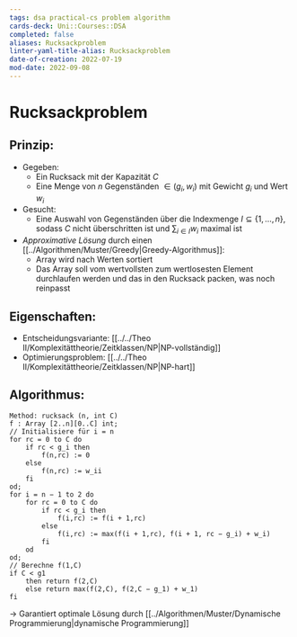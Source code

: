 ```yaml
---
tags: dsa practical-cs problem algorithm
cards-deck: Uni::Courses::DSA
completed: false
aliases: Rucksackproblem
linter-yaml-title-alias: Rucksackproblem
date-of-creation: 2022-07-19
mod-date: 2022-09-08
---
```


# Rucksackproblem

## Prinzip:
- Gegeben:
	- Ein Rucksack mit der Kapazität $C$
	- Eine Menge von $n$ Gegenständen $\in (g_i,w_i)$ mit Gewicht $g_i$ und Wert $w_i$
- Gesucht:
	- Eine Auswahl von Gegenständen über die Indexmenge $I \subseteq \{1,\dots,n\}$, sodass *C* nicht überschritten ist und $\sum_{i \in I} w_i$ maximal ist
- *Approximative Lösung* durch einen [[../Algorithmen/Muster/Greedy|Greedy-Algorithmus]]:
	- Array wird nach Werten sortiert
	- Das Array soll vom wertvollsten zum wertlosesten Element durchlaufen werden und das in den Rucksack packen, was noch reinpasst

## Eigenschaften:
- Entscheidungsvariante: [[../../Theo II/Komplexitättheorie/Zeitklassen/NP|NP-vollständig]]
- Optimierungsproblem: [[../../Theo II/Komplexitättheorie/Zeitklassen/NP|NP-hart]]

## Algorithmus:
```
Method: rucksack (n, int C)
f : Array [2..n][0..C] int;
// Initialisiere für i = n
for rc = 0 to C do
	if rc < g_i then
		f(n,rc) := 0
	else
		f(n,rc) := w_ii
	fi
od;
for i = n − 1 to 2 do
	for rc = 0 to C do
		if rc < g_i then
			f(i,rc) := f(i + 1,rc)
		else
			f(i,rc) := max(f(i + 1,rc), f(i + 1, rc − g_i) + w_i)
		fi
	od
od;
// Berechne f(1,C)
if C < g1
	then return f(2,C)
	else return max(f(2,C), f(2,C − g_1) + w_1)
fi
```
→ Garantiert optimale Lösung durch [[../Algorithmen/Muster/Dynamische Programmierung|dynamische Programmierung]]
